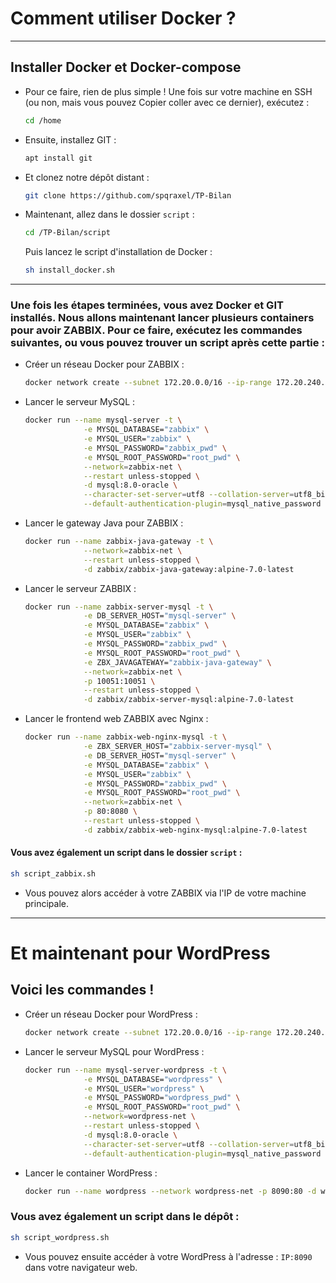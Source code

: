 # Comment utiliser Docker ?

---

## Installer Docker et Docker-compose

- Pour ce faire, rien de plus simple ! Une fois sur votre machine en SSH (ou non, mais vous pouvez Copier coller avec ce dernier), exécutez : 
  ```bash
  cd /home
  ```

- Ensuite, installez GIT : 
  ```bash
  apt install git
  ```

- Et clonez notre dépôt distant : 
  ```bash
  git clone https://github.com/spqraxel/TP-Bilan
  ```

- Maintenant, allez dans le dossier `script` : 
  ```bash
  cd /TP-Bilan/script
  ```

  Puis lancez le script d'installation de Docker : 
  ```bash
  sh install_docker.sh
  ```

---

### Une fois les étapes terminées, vous avez Docker et GIT installés. Nous allons maintenant lancer plusieurs containers pour avoir ZABBIX. Pour ce faire, exécutez les commandes suivantes, ou vous pouvez trouver un script après cette partie :

- Créer un réseau Docker pour ZABBIX :
  ```bash
  docker network create --subnet 172.20.0.0/16 --ip-range 172.20.240.0/20 zabbix-net
  ```

- Lancer le serveur MySQL :
  ```bash
  docker run --name mysql-server -t \
               -e MYSQL_DATABASE="zabbix" \
               -e MYSQL_USER="zabbix" \
               -e MYSQL_PASSWORD="zabbix_pwd" \
               -e MYSQL_ROOT_PASSWORD="root_pwd" \
               --network=zabbix-net \
               --restart unless-stopped \
               -d mysql:8.0-oracle \
               --character-set-server=utf8 --collation-server=utf8_bin \
               --default-authentication-plugin=mysql_native_password
  ```

- Lancer le gateway Java pour ZABBIX :
  ```bash
  docker run --name zabbix-java-gateway -t \
               --network=zabbix-net \
               --restart unless-stopped \
               -d zabbix/zabbix-java-gateway:alpine-7.0-latest
  ```

- Lancer le serveur ZABBIX :
  ```bash
  docker run --name zabbix-server-mysql -t \
               -e DB_SERVER_HOST="mysql-server" \
               -e MYSQL_DATABASE="zabbix" \
               -e MYSQL_USER="zabbix" \
               -e MYSQL_PASSWORD="zabbix_pwd" \
               -e MYSQL_ROOT_PASSWORD="root_pwd" \
               -e ZBX_JAVAGATEWAY="zabbix-java-gateway" \
               --network=zabbix-net \
               -p 10051:10051 \
               --restart unless-stopped \
               -d zabbix/zabbix-server-mysql:alpine-7.0-latest
  ```

- Lancer le frontend web ZABBIX avec Nginx :
  ```bash
  docker run --name zabbix-web-nginx-mysql -t \
               -e ZBX_SERVER_HOST="zabbix-server-mysql" \
               -e DB_SERVER_HOST="mysql-server" \
               -e MYSQL_DATABASE="zabbix" \
               -e MYSQL_USER="zabbix" \
               -e MYSQL_PASSWORD="zabbix_pwd" \
               -e MYSQL_ROOT_PASSWORD="root_pwd" \
               --network=zabbix-net \
               -p 80:8080 \
               --restart unless-stopped \
               -d zabbix/zabbix-web-nginx-mysql:alpine-7.0-latest
  ```

#### Vous avez également un script dans le dossier `script` :
  ```bash
  sh script_zabbix.sh
  ```

- Vous pouvez alors accéder à votre ZABBIX via l'IP de votre machine principale.

---

# Et maintenant pour WordPress

## Voici les commandes !

- Créer un réseau Docker pour WordPress :
  ```bash
  docker network create --subnet 172.20.0.0/16 --ip-range 172.20.240.0/20 wordpress-net
  ```

- Lancer le serveur MySQL pour WordPress :
  ```bash
  docker run --name mysql-server-wordpress -t \
               -e MYSQL_DATABASE="wordpress" \
               -e MYSQL_USER="wordpress" \
               -e MYSQL_PASSWORD="wordpress_pwd" \
               -e MYSQL_ROOT_PASSWORD="root_pwd" \
               --network=wordpress-net \
               --restart unless-stopped \
               -d mysql:8.0-oracle \
               --character-set-server=utf8 --collation-server=utf8_bin \
               --default-authentication-plugin=mysql_native_password
  ```

- Lancer le container WordPress :
  ```bash
  docker run --name wordpress --network wordpress-net -p 8090:80 -d wordpress
  ```

### Vous avez également un script dans le dépôt :
  ```bash
  sh script_wordpress.sh
  ```

- Vous pouvez ensuite accéder à votre WordPress à l'adresse : `IP:8090` dans votre navigateur web.
```
